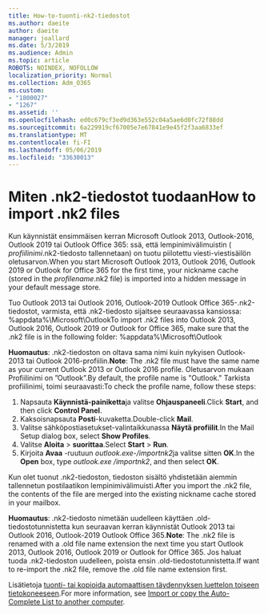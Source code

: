 ```yaml
---
title: How-to-tuonti-nk2-tiedostot
ms.author: daeite
author: daeite
manager: joallard
ms.date: 5/3/2019
ms.audience: Admin
ms.topic: article
ROBOTS: NOINDEX, NOFOLLOW
localization_priority: Normal
ms.collection: Adm_O365
ms.custom:
- "1800027"
- "1267"
ms.assetid: ''
ms.openlocfilehash: ed0c679cf3ed9d363e552c04a5ae6d0fc72f88dd
ms.sourcegitcommit: 6a229919cf67005e7e67841e9e45f2f3aa6833ef
ms.translationtype: MT
ms.contentlocale: fi-FI
ms.lasthandoff: 05/06/2019
ms.locfileid: "33630013"
---
```

# <a name="how-to-import-nk2-files"></a><span data-ttu-id="18295-102">Miten .nk2-tiedostot tuodaan</span><span class="sxs-lookup"><span data-stu-id="18295-102">How to import .nk2 files</span></span> 

<span data-ttu-id="18295-103">Kun käynnistät ensimmäisen kerran Microsoft Outlook 2013, Outlook-2016, Outlook 2019 tai Outlook Office 365: ssä, että lempinimivälimuistin ( *profiilinimi*.nk2-tiedosto tallennetaan) on tuotu piilotettu viesti-viestisäilön oletusarvon.</span><span class="sxs-lookup"><span data-stu-id="18295-103">When you start Microsoft Outlook 2013, Outlook 2016, Outlook 2019 or Outlook for Office 365 for the first time, your nickname cache (stored in the *profilename*.nk2 file) is imported into a hidden message in your default message store.</span></span>

<span data-ttu-id="18295-104">Tuo Outlook 2013 tai Outlook 2016, Outlook-2019 Outlook Office 365-.nk2-tiedostot, varmista, että .nk2-tiedosto sijaitsee seuraavassa kansiossa: %appdata%\Microsoft\Outlook</span><span class="sxs-lookup"><span data-stu-id="18295-104">To import .nk2 files into Outlook 2013, Outlook 2016, Outlook 2019 or Outlook for Office 365, make sure that the .nk2 file is in the following folder: %appdata%\Microsoft\Outlook</span></span>

<span data-ttu-id="18295-105">**Huomautus**: .nk2-tiedoston on oltava sama nimi kuin nykyisen Outlook-2013 tai Outlook 2016-profiilin.</span><span class="sxs-lookup"><span data-stu-id="18295-105">**Note**: The .nk2 file must have the same name as your current Outlook 2013 or Outlook 2016 profile.</span></span> <span data-ttu-id="18295-106">Oletusarvon mukaan Profiilinimi on ”Outlook”.</span><span class="sxs-lookup"><span data-stu-id="18295-106">By default, the profile name is "Outlook."</span></span> <span data-ttu-id="18295-107">Tarkista profiilinimi, toimi seuraavasti:</span><span class="sxs-lookup"><span data-stu-id="18295-107">To check the profile name, follow these steps:</span></span> 
1. <span data-ttu-id="18295-108">Napsauta **Käynnistä-painiketta**ja valitse **Ohjauspaneeli**.</span><span class="sxs-lookup"><span data-stu-id="18295-108">Click **Start**, and then click **Control Panel**.</span></span>
2. <span data-ttu-id="18295-109">Kaksoisnapsauta **Posti**-kuvaketta.</span><span class="sxs-lookup"><span data-stu-id="18295-109">Double-click **Mail**.</span></span>
3. <span data-ttu-id="18295-110">Valitse sähköpostiasetukset-valintaikkunassa **Näytä profiilit**.</span><span class="sxs-lookup"><span data-stu-id="18295-110">In the Mail Setup dialog box, select **Show Profiles**.</span></span>
4. <span data-ttu-id="18295-111">Valitse **Aloita** > **suorittaa**.</span><span class="sxs-lookup"><span data-stu-id="18295-111">Select **Start** > **Run**.</span></span>
5. <span data-ttu-id="18295-112">Kirjoita **Avaa** -ruutuun *outlook.exe-/importnk2*ja valitse sitten **OK**.</span><span class="sxs-lookup"><span data-stu-id="18295-112">In the **Open** box, type *outlook.exe /importnk2*, and then select **OK**.</span></span> 

<span data-ttu-id="18295-113">Kun olet tuonut .nk2-tiedoston, tiedoston sisältö yhdistetään aiemmin tallennetun postilaatikon lempinimivälimuisti.</span><span class="sxs-lookup"><span data-stu-id="18295-113">After you import the .nk2 file, the contents of the file are merged into the existing nickname cache stored in your mailbox.</span></span>

<span data-ttu-id="18295-114">**Huomautus**: .nk2-tiedosto nimetään uudelleen käyttäen .old-tiedostotunnistetta kun seuraavan kerran käynnistät Outlook 2013 tai Outlook 2016, Outlook-2019 Outlook Office 365.</span><span class="sxs-lookup"><span data-stu-id="18295-114">**Note**: The .nk2 file is renamed with a .old file name extension the next time you start Outlook 2013, Outlook 2016, Outlook 2019 or Outlook for Office 365.</span></span> <span data-ttu-id="18295-115">Jos haluat tuoda .nk2-tiedoston uudelleen, poista ensin .old-tiedostotunnistetta.</span><span class="sxs-lookup"><span data-stu-id="18295-115">If want to re-import the .nk2 file, remove the .old file name extension first.</span></span>

<span data-ttu-id="18295-116">Lisätietoja [tuonti- tai kopioida automaattisen täydennyksen luettelon toiseen tietokoneeseen](https://support.microsoft.com/en-us/help/2806550/how-to-import-nk2-files-into-outlook%).</span><span class="sxs-lookup"><span data-stu-id="18295-116">For more information, see [Import or copy the Auto-Complete List to another computer](https://support.microsoft.com/en-us/help/2806550/how-to-import-nk2-files-into-outlook%).</span></span>